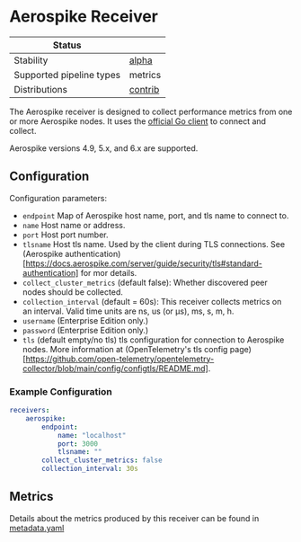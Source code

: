 # Aerospike Receiver

| Status                   |           |
| ------------------------ | --------- |
| Stability                | [alpha]   |
| Supported pipeline types | metrics   |
| Distributions            | [contrib] |

The Aerospike receiver is designed to collect performance metrics from one or
more Aerospike nodes. It uses the
[official Go client](https://github.com/aerospike/aerospike-client-go/tree/v5/)
to connect and collect.

Aerospike versions 4.9, 5.x, and 6.x are supported.


## Configuration

Configuration parameters:

- `endpoint` Map of Aerospike host name, port, and tls name to connect to.
 - `name` Host name or address.
 - `port` Host port number.
 - `tlsname` Host tls name. Used by the client during TLS connections. See (Aerospike authentication)[https://docs.aerospike.com/server/guide/security/tls#standard-authentication] for mor details.
- `collect_cluster_metrics` (default false): Whether discovered peer nodes should be collected.
- `collection_interval` (default = 60s): This receiver collects metrics on an interval. Valid time units are ns, us (or µs), ms, s, m, h.
- `username` (Enterprise Edition only.)
- `password` (Enterprise Edition only.)
- `tls` (default empty/no tls) tls configuration for connection to Aerospike nodes. More information at (OpenTelemetry's tls config page)[https://github.com/open-telemetry/opentelemetry-collector/blob/main/config/configtls/README.md].

### Example Configuration

```yaml
receivers:
    aerospike:
        endpoint:
            name: "localhost"
            port: 3000
            tlsname: ""
        collect_cluster_metrics: false
        collection_interval: 30s
```

## Metrics

Details about the metrics produced by this receiver can be found in [metadata.yaml](./metadata.yaml)

[alpha]: https://github.com/open-telemetry/opentelemetry-collector#alpha
[contrib]: https://github.com/open-telemetry/opentelemetry-collector-releases/tree/main/distributions/otelcol-contrib
